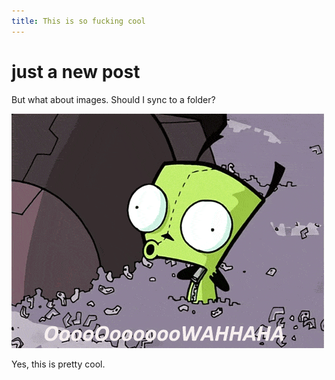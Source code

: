 ```yaml
---
title: This is so fucking cool
---
```


# just a new post

But what about images. Should I sync to a folder?

![gir_ref](images/gir.gif)

Yes, this is pretty cool.